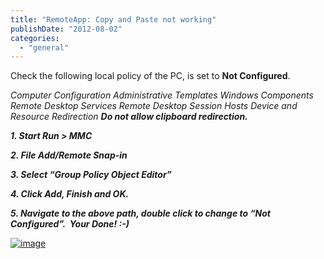 ```yaml
---
title: "RemoteApp: Copy and Paste not working"
publishDate: "2012-08-02"
categories: 
  - "general"
---
```


Check the following local policy of the PC, is set to **Not Configured**.

_Computer Configuration Administrative Templates Windows Components Remote Desktop Services Remote Desktop Session Hosts Device and Resource Redirection **Do not allow clipboard redirection.**_

**_1\. Start Run > MMC_**

**_2\. File Add/Remote Snap-in_**

**_3\. Select “Group Policy Object Editor”_**

**_4\. Click Add, Finish and OK._**

**_5\. Navigate to the above path, double click to change to “Not Configured”.  Your Done! :-)_**

 [![image](http://ramblinggeek.co.uk/wp-content/uploads/2012/08/image_thumb.png "image")](http://ramblinggeek.co.uk/wp-content/uploads/2012/08/image.png)

